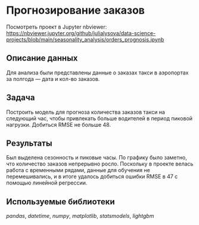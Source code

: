 # Прогнозирование заказов

Посмотреть проект в Jupyter nbviewer: https://nbviewer.jupyter.org/github/julialysova/data-science-projects/blob/main/seasonality_analysis/orders_prognosis.ipynb

## Описание данных

Для анализа были представлены данные о заказах такси в аэропортах за полгода — дата и кол-во заказов.

## Задача

Построить модель для прогноза количества заказов такси на следующий час, чтобы привлекать больше водителей в период пиковой нагрузки. Добиться RMSE не больше 48.

## Результаты

Был выделена сезонность и пиковые часы. По графику было заметно, что количество заказов непрерывно росло. Поскольку в проекте велась работа с временными рядами, данные для обучения не перемешивались, и в итоге удалось добиться ошибки RMSE в 47 с помощью линейной регрессии.

## Используемые библиотеки

*pandas*, *datetime*, *numpy*, *matplotlib*, *statsmodels*, *lightgbm*